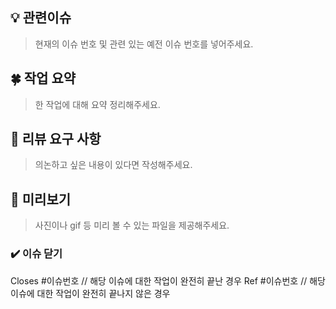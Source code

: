 ## 💡 관련이슈

> 현재의 이슈 번호 및 관련 있는 예전 이슈 번호를 넣어주세요.

## 🍀 작업 요약

> 한 작업에 대해 요약 정리해주세요.

## 💬 리뷰 요구 사항

> 의논하고 싶은 내용이 있다면 작성해주세요.

## 💛 미리보기

> 사진이나 gif 등 미리 볼 수 있는 파일을 제공해주세요.

### ✔️ 이슈 닫기

Closes #이슈번호 // 해당 이슈에 대한 작업이 완전히 끝난 경우
Ref #이슈번호 // 해당 이슈에 대한 작업이 완전히 끝나지 않은 경우
